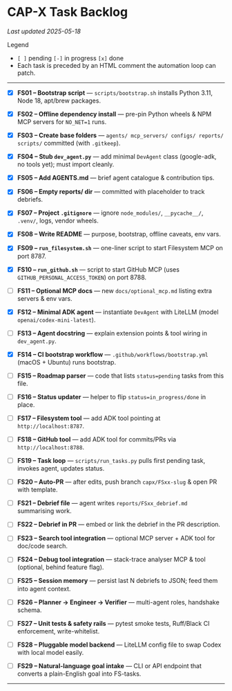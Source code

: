 # CAP-X Task Backlog  
_Last updated 2025-05-18_

Legend  
* `[ ]` pending   `[-]` in progress   `[x]` done  
* Each task is preceded by an HTML comment the automation loop can patch.

---

<!-- TASK:FS01 status=done -->
- [x] **FS01 – Bootstrap script** — `scripts/bootstrap.sh` installs Python 3.11, Node 18, apt/brew packages.

<!-- TASK:FS02 status=done -->
- [x] **FS02 – Offline dependency install** — pre-pin Python wheels & NPM MCP servers for `NO_NET=1` runs.

<!-- TASK:FS03 status=done -->
- [x] **FS03 – Create base folders** — `agents/ mcp_servers/ configs/ reports/ scripts/` committed (with `.gitkeep`).

<!-- TASK:FS04 status=done -->
- [x] **FS04 – Stub `dev_agent.py`** — add minimal `DevAgent` class (google-adk, no tools yet); must import cleanly.

<!-- TASK:FS05 status=done -->
- [x] **FS05 – Add AGENTS.md** — brief agent catalogue & contribution tips.

<!-- TASK:FS06 status=done -->
- [x] **FS06 – Empty reports/ dir** — committed with placeholder to track debriefs.

<!-- TASK:FS07 status=done -->
- [x] **FS07 – Project `.gitignore`** — ignore `node_modules/`, `__pycache__/`, `.venv/`, logs, vendor wheels.

<!-- TASK:FS08 status=done -->
- [x] **FS08 – Write README** — purpose, bootstrap, offline caveats, env vars.

<!-- TASK:FS09 status=done -->
- [x] **FS09 – `run_filesystem.sh`** — one-liner script to start Filesystem MCP on port 8787.

<!-- TASK:FS10 status=done -->
- [x] **FS10 – `run_github.sh`** — script to start GitHub MCP (uses `GITHUB_PERSONAL_ACCESS_TOKEN`) on port 8788.

<!-- TASK:FS11 status=pending -->
- [ ] **FS11 – Optional MCP docs** — new `docs/optional_mcp.md` listing extra servers & env vars.

<!-- TASK:FS12 status=done -->
- [x] **FS12 – Minimal ADK agent** — instantiate `DevAgent` with LiteLLM (model `openai/codex-mini-latest`).

<!-- TASK:FS13 status=pending -->
- [ ] **FS13 – Agent docstring** — explain extension points & tool wiring in `dev_agent.py`.

<!-- TASK:FS14 status=done -->
- [x] **FS14 – CI bootstrap workflow** — `.github/workflows/bootstrap.yml` (macOS + Ubuntu) runs bootstrap.

<!-- TASK:FS15 status=pending -->
- [ ] **FS15 – Roadmap parser** — code that lists `status=pending` tasks from this file.

<!-- TASK:FS16 status=pending -->
- [ ] **FS16 – Status updater** — helper to flip `status=in_progress/done` in place.

<!-- TASK:FS17 status=pending -->
- [ ] **FS17 – Filesystem tool** — add ADK tool pointing at `http://localhost:8787`.

<!-- TASK:FS18 status=pending -->
- [ ] **FS18 – GitHub tool** — add ADK tool for commits/PRs via `http://localhost:8788`.

<!-- TASK:FS19 status=pending -->
- [ ] **FS19 – Task loop** — `scripts/run_tasks.py` pulls first pending task, invokes agent, updates status.

<!-- TASK:FS20 status=pending -->
- [ ] **FS20 – Auto-PR** — after edits, push branch `capx/FSxx-slug` & open PR with template.

<!-- TASK:FS21 status=pending -->
- [ ] **FS21 – Debrief file** — agent writes `reports/FSxx_debrief.md` summarising work.

<!-- TASK:FS22 status=pending -->
- [ ] **FS22 – Debrief in PR** — embed or link the debrief in the PR description.

<!-- TASK:FS23 status=pending -->
- [ ] **FS23 – Search tool integration** — optional MCP server + ADK tool for doc/code search.

<!-- TASK:FS24 status=pending -->
- [ ] **FS24 – Debug tool integration** — stack-trace analyser MCP & tool (optional, behind feature flag).

<!-- TASK:FS25 status=pending -->
- [ ] **FS25 – Session memory** — persist last N debriefs to JSON; feed them into agent context.

<!-- TASK:FS26 status=pending -->
- [ ] **FS26 – Planner → Engineer → Verifier** — multi-agent roles, handshake schema.

<!-- TASK:FS27 status=pending -->
- [ ] **FS27 – Unit tests & safety rails** — pytest smoke tests, Ruff/Black CI enforcement, write-whitelist.

<!-- TASK:FS28 status=pending -->
- [ ] **FS28 – Pluggable model backend** — LiteLLM config file to swap Codex with local model easily.

<!-- TASK:FS29 status=pending -->
- [ ] **FS29 – Natural-language goal intake** — CLI or API endpoint that converts a plain-English goal into FS-tasks.

---
